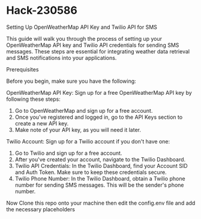 # Hack-230586

Setting Up OpenWeatherMap API Key and Twilio API for SMS

This guide will walk you through the process of setting up your OpenWeatherMap API key and Twilio API credentials for sending SMS messages. These steps are essential for integrating weather data retrieval and SMS notifications into your applications.

Prerequisites

Before you begin, make sure you have the following:

OpenWeatherMap API Key: Sign up for a free OpenWeatherMap API key by following these steps:

1. Go to OpenWeatherMap and sign up for a free account.
2. Once you've registered and logged in, go to the API Keys section to create a new API key.
3. Make note of your API key, as you will need it later.

Twilio Account: Sign up for a Twilio account if you don't have one:

1. Go to Twilio and sign up for a free account.
2. After you've created your account, navigate to the Twilio Dashboard.
3. Twilio API Credentials: In the Twilio Dashboard, find your Account SID and Auth Token. Make sure to keep these credentials secure.
4. Twilio Phone Number: In the Twilio Dashboard, obtain a Twilio phone number for sending SMS messages. This will be the sender's phone number.

Now Clone this repo onto your machine then edit the config.env file and add the necessary placeholders